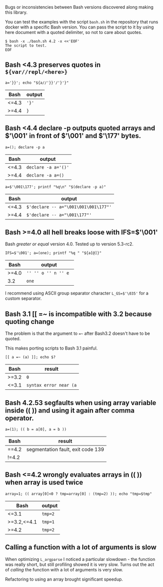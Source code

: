 Bugs or inconsistencies between Bash versions discovered along making this library.

You can test the examples with the script `bash.sh` in the repository that runs docker with a specific Bash version. You can pass the script to it by using here document with a quoted delimiter, so not to care about quotes.

```
$ bash -x ./bash.sh 4.2 -x <<'EOF'
The script to test.
EOF
```

## Bash <4.3 preserves quotes in `${var//repl/<here>}`

```
a='}}'; echo "${a//'}}'/'}'}"
```

| Bash | output |
| --- | --- |
| <=4.3 | `'}'` |
| >=4.4 | `}` |

## Bash <4.4 declare -p outputs quoted arrays and $'\001' in front of $'\001' and $'\177' bytes.

```
a=(); declare -p a
```


| Bash | output |
| --- | --- |
| <=4.3 | `declare -a a='()'` |
| >=4.4 | `declare -a a=()` |


```
a=$'\001\177'; printf "%q\n" "$(declare -p a)"
```

| Bash | output |
| --- | --- |
| <=4.3 | `$'declare -- a="\001\001\001\177"'` |
| >=4.4 | `$'declare -- a="\001\177"'` |                                                            

## Bash >=4.0 all hell breaks loose with IFS=$'\001'

Bash _greater or equal_ version 4.0. Tested up to version 5.3-rc2.

```
IFS=$'\001'; a=(one); printf "%q " "${a[@]}"
```

| Bash | output |
| --- | --- |
| >=4.0 | `'' '' o '' n '' e ` |
| 3.2 | `one` |

I recommend using ASCII group separator character `L_GS=$'\035'` for a custom separator.

## Bash 3.1 [[ =~ is incompatible with 3.2 because quoting change

The problem is that the argument to `=~` after Bash3.2 doesn't have to be quoted.

This makes porting scripts to Bash 3.1 painful.

```
[[ a =~ (a) ]]; echo $?
```

| Bash | result |
| --- | --- |
| >=3.2 | `0` |
| <=3.1 | `syntax error near (a` |

## Bash 4.2.53 segfaults when using array variable inside (( )) and using it again after comma operator.

``` 
a=(1); (( b = a[0], a = b ))
```

| Bash | result |
| --- | --- |
| ==4.2 | segmentation fault, exit code 139 |
| !=4.2 | |

## Bash <=4.2 wrongly evaluates arrays in (( )) when array is used twice

```
array=1; (( array[0]<0 ? tmp=array[0] : (tmp=2) )); echo "tmp=$tmp"
```

| Bash | output |
| --- | --- |
| <=3.1 | `tmp=2` |
| >=3.2,<=4.1 | `tmp=1` |
| >=4.2 | `tmp=2` |

## Calling a function with a lot of arguments is slow

When optimizing `L_argparse` I noticed a particular slowdown - the function was really short, but still profiling showed it is very slow. Turns out the act of _calling_ the function with a lot of arguments is very slow.

Refactoring to using an array brought significant speedup.
